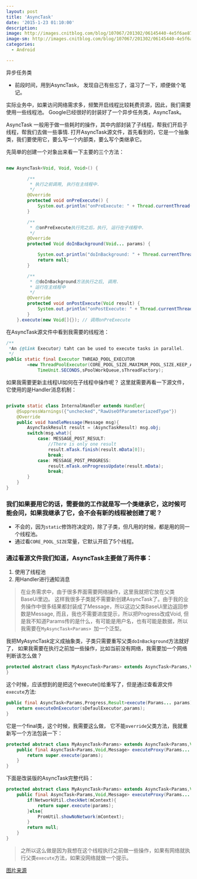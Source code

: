 ```yaml
---
layout: post
title: 'AsyncTask'
date: '2015-1-23 01:10:00'
description:
image: http://images.cnitblog.com/blog/107067/201302/06145440-4e5f6ae87edd430ea2ce38c19b61a8e0.png
image-sm: http://images.cnitblog.com/blog/107067/201302/06145440-4e5f6ae87edd430ea2ce38c19b61a8e0.png
categories:
  - Android

---
```


 异步任务类


 - 前段时间，用到AsyncTask， 发现自己有些忘了，温习了一下，顺便做个笔记。



实际业务中，如果访问网络需求多，频繁开启线程比较耗费资源，因此，我们需要使用一些线程池。
Google已经很好的封装好了一个异步任务类，AsyncTask。
<!--more-->
AsyncTask 一般用于做一些耗时的操作，其中内部封装了子线程，帮我们开启子线程，帮我们去做一些事情.
打开AsyncTask源文件，首先看到的，它是一个抽象类，我们要使用它，要么写一个内部类，要么写个类继承它。

先简单的创建一个对象出来看一下主要的三个方法：

``` java

new AsyncTask<Void, Void, Void>() {

		/**
		 * 执行之前调用, 执行在主线程中.
		 */
		@Override
		protected void onPreExecute() {
			System.out.println("onPreExecute: " + Thread.currentThread().getName());
		}

		/**
		 * 在onPreExecute执行完之后，执行, 运行在子线程中.
		 */
		@Override
		protected Void doInBackground(Void... params) {

			System.out.println("doInBackground: " + Thread.currentThread().getName());
			return null;
		}

		/**
		 * 在doInBackground方法执行之后, 调用.
		 * 运行在主线程中
		 */
		@Override
		protected void onPostExecute(Void result) {
			System.out.println("onPostExecute: " + Thread.currentThread().getName());
		}
	}.execute(new Void[]{}); // 调用onPreExecute

```

在AsyncTask源文件中看到我需要的线程池：

``` java
/**
 *An {@link Executor} taht can be used to execute tasks in parallel.
 */
public static final Executor THREAD_POOL_EXECUTOR
		=new ThreadPoolExecutor(CORE_POOL_SIZE,MAXIMUM_POOL_SIZE,KEEP_ALIVE,
			TimeUnit.SECONDS,sPoolWorkQueue,sThreadFactory);
```

如果我需要更新主线程UI如何在子线程中操作呢？
这里就需要再看一下源文件，它使用的是Handler消息机制：

``` java

private static class InternalHandler extends Handler{
	@SuppressWarnings({"unchecked","RawUseOfParameteriazedType"})
	@Override
	public void handleMessage(Message msg){
		AsyncTaskResult result = (AsyncTaskResult) msg.obj;
		switch(msg.what){
			case: MESSAGE_POST_RESULT:
				//There is only one result
				result.mTask.finish(result.mData[0]);
				break;
			case: MESSAGE_POST_PROGRESS:
				result.mTask.onProgressUpdate(result.mData);
				break;
		}
	}
}
```

### 我们如果要用它的话，需要做的工作就是写一个类继承它，这时候可能会问，如果我继承了它，会不会有新的线程被创建了呢？
- 不会的，因为`static`修饰符决定的，除了子类，但凡用的时候，都是用的同一个线程池。
- 通过看`CORE_POOL_SIZE`常量，它默认开启了5个线程。

### 通过看源文件我们知道，AsyncTask主要做了两件事：

1.  使用了线程池
2.  用Handler进行通知消息




>   在业务需求中，由于很多界面需要网络操作，这里我就把它放在父类BaseUi里边。
>   这样我很多子类就不需要新创建AsyncTask了。由于我的业务操作中很多结果都封装成了Message，所以这边父类BaseUi里边返回参数是Message,
而且，我也不需要进度提示，所以把Progress改成Void,
>   但是我不知道Params传的是什么，有可能是用户名，也有可能是数据，所以我需要在`MyAsyncTask<Params> `加一个泛型。

我把MyAsyncTask定义成抽象类，子类只需要重写父类`doInBackground`方法就好了，
如果我需要在执行之前加一些操作，比如当前没有网络，我需要加一个网络判断该怎么做？

``` java
protected abstract class MyAsyncTask<Params> extends AsyncTask<Params,Void,Message>{
}
```

这个时候，应该想到的是把这个execute()给重写了，但是通过查看源文件`execute`方法:

``` java
public final AsyncTask<Params,Progress,Result>execute(Params... params){
	return executeOnExecutor(sDefaulExecutor,params);
}
```

它是一个final类，这个时候，我需要这么做，
它不能`override`父类方法，我就重新写一个方法包装一下：

``` java
protected abstract class MyAsyncTask<Params> extends AsyncTask<Params,Void,Message>{
	public final AsyncTask<Params,Void,Message> executeProxy(Params... params){
		return super.execute(params);
	}
}
```

下面是改装版的AsyncTask完整代码：

``` java
protected abstract class MyAsyncTask<Params> extends AsyncTask<Params,Void,Message>{
	public final AsyncTask<Params,Void,Message> executeProxy(Params... params){
		if(NetworkUtil.checkNet(mContext){
			return super.execute(params);
		}else{
			PromUtil.showNoNetwork(mContext);
		}
		return null;
	}
}
```

> 之所以这么做是因为我想在这个线程执行之前做一些操作，如果有网络就执行父类`execute`方法，如果没网络就做一个提示。

[图片来源](http://www.cnblogs.com/leolcao/archive/2013/02/06/2906239.html)
